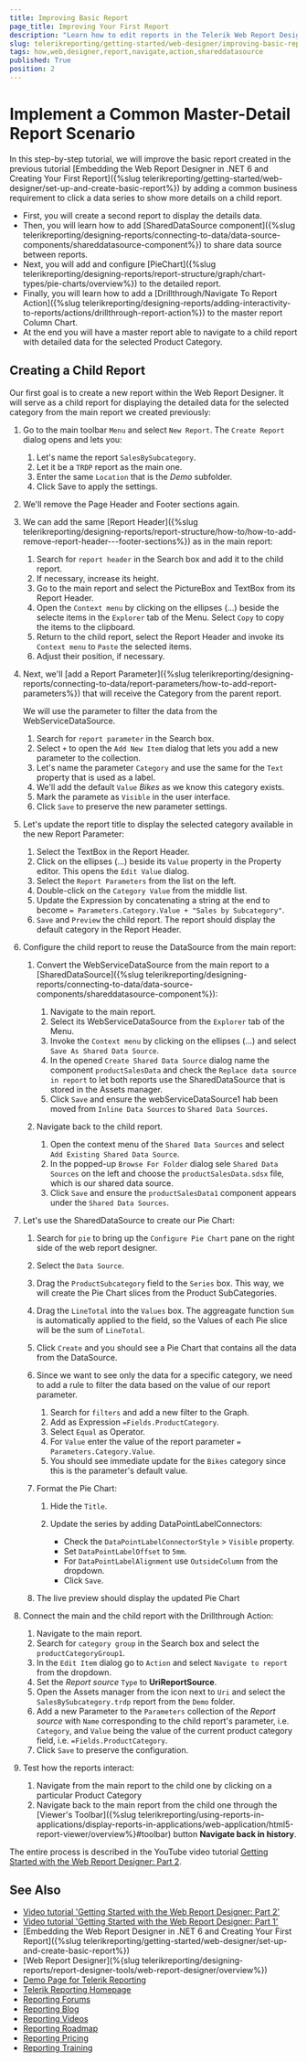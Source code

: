 ```yaml
---
title: Improving Basic Report
page_title: Improving Your First Report
description: "Learn how to edit reports in the Telerik Web Report Designer, add SharedDataSources and Actions, copy content between reports and more in this step by step tutorial."
slug: telerikreporting/getting-started/web-designer/improving-basic-report
tags: how,web,designer,report,navigate,action,shareddatasource
published: True
position: 2
---
```


# Implement a Common Master-Detail Report Scenario

In this step-by-step tutorial, we will improve the basic report created in the previous tutorial [Embedding the Web Report Designer in .NET 6 and Creating Your First Report]({%slug telerikreporting/getting-started/web-designer/set-up-and-create-basic-report%}) by adding a common business requirement to click a data series to show more details on a child report.

* First, you will create a second report to display the details data.
* Then, you will learn how to add [SharedDataSource component]({%slug telerikreporting/designing-reports/connecting-to-data/data-source-components/shareddatasource-component%}) to share data source  between reports.
* Next, you will add and configure [PieChart]({%slug telerikreporting/designing-reports/report-structure/graph/chart-types/pie-charts/overview%}) to the detailed report.
* Finally, you will learn how to add a [Drillthrough/Navigate To Report Action]({%slug telerikreporting/designing-reports/adding-interactivity-to-reports/actions/drillthrough-report-action%}) to the master report Column Chart.
* At the end you will have a master report able to navigate to a child report with detailed data for the selected Product Category.

## Creating a Child Report

Our first goal is to create a new report within the Web Report Designer. It will serve as a child report for displaying the detailed data for the selected category from the main report we created previously:

1. Go to the main toolbar `Menu` and select `New Report`. The `Create Report` dialog opens and lets you:

	1. Let's name the report `SalesBySubcategory`.
	1. Let it be a `TRDP` report as the main one.
	1. Enter the same `Location` that is the _Demo_ subfolder.
	1. Click Save to apply the settings.

1. We'll remove the Page Header and Footer sections again.
1. We can add the same [Report Header]({%slug telerikreporting/designing-reports/report-structure/how-to/how-to-add-remove-report-header---footer-sections%}) as in the main report:

	1. Search for `report header` in the Search box and add it to the child report.
	1. If necessary, increase its height.
	1. Go to the main report and select the PictureBox and TextBox from its Report Header.
	1. Open the `Context menu` by clicking on the ellipses (...) beside the selecte items in the `Explorer` tab of the Menu. Select `Copy` to copy the items to the clipboard.
	1. Return to the child report, select the Report Header and invoke its `Context menu` to `Paste` the selected items.
	1. Adjust their position, if necessary.

1. Next, we'll [add a Report Parameter]({%slug telerikreporting/designing-reports/connecting-to-data/report-parameters/how-to-add-report-parameters%}) that will receive the Category from the parent report.

	We will use the parameter to filter the data from the WebServiceDataSource.

	1. Search for `report parameter` in the Search box.
	1. Select `+` to open the `Add New Item` dialog that lets you add a new parameter to the collection.
	1. Let's name the parameter `Category` and use the same for the `Text` property that is used as a label.
	1. We'll add the default `Value` _Bikes_ as we know this category exists.
	1. Mark the paramete as `Visible` in the user interface.
	1. Click `Save` to preserve the new parameter settings.

1. Let's update the report title to display the selected category available in the new Report Parameter:

	1. Select the TextBox in the Report Header.
	1. Click on the ellipses (...) beside its `Value` property in the Property editor. This opens the `Edit Value` dialog.
	1. Select the `Report Parameters` from the list on the left.
	1. Double-click on the `Category Value` from the middle list.
	1. Update the Expression by concatenating a string at the end to become `= Parameters.Category.Value + "Sales by Subcategory"`.
	1. `Save` and `Preview` the child report. The report should display the default category in the Report Header.

1. Configure the child report to reuse the DataSource from the main report:

	1. Convert the WebServiceDataSource from the main report to a [SharedDataSource]({%slug telerikreporting/designing-reports/connecting-to-data/data-source-components/shareddatasource-component%}):

		1. Navigate to the main report.
		1. Select its WebServiceDataSource from the `Explorer` tab of the Menu.
		1. Invoke the `Context menu` by clicking on the ellipses (...) and select `Save As Shared Data Source`.
		1. In the opened `Create Shared Data Source` dialog name the component `productSalesData` and check the `Replace data source in report` to let both reports use the SharedDataSource that is stored in the Assets manager.
		1. Click `Save` and ensure the webServiceDataSource1 hab been moved from `Inline Data Sources` to `Shared Data Sources`.

	1. Navigate back to the child report.

		1. Open the context menu of the `Shared Data Sources` and select `Add Existing Shared Data Source`.
		1. In the popped-up `Browse For Folder` dialog sele `Shared Data Sources` on the left and choose the `productSalesData.sdsx` file, which is our shared data source.
		1. Click `Save` and ensure the `productSalesData1` component appears under the `Shared Data Sources`.

1. Let's use the SharedDataSource to create our Pie Chart:

	1. Search for `pie` to bring up the `Configure Pie Chart` pane on the right side of the web report designer.
	1. Select the `Data Source`.
	1. Drag the `ProductSubcategory` field to the `Series` box. This way, we will create the Pie Chart slices from the Product SubCategories.
	1. Drag the `LineTotal` into the `Values` box. The aggreagate function `Sum` is automatically applied to the field, so the Values of each Pie slice will be the sum of `LineTotal`.
	1. Click `Create` and you should see a Pie Chart that contains all the data from the DataSource.
	1. Since we want to see only the data for a specific category, we need to add a rule to filter the data based on the value of our report parameter.

		1. Search for `filters` and add a new filter to the Graph.
		1. Add as Expression `=Fields.ProductCategory`.
		1. Select `Equal` as Operator.
		1. For `Value` enter the value of the report parameter `= Parameters.Category.Value`.
		1. You should see immediate update for the `Bikes` category since this is the parameter's default value.

	1. Format the Pie Chart:

		1. Hide the `Title`.
		1. Update the series by adding DataPointLabelConnectors:

			* Check the `DataPointLabelConnectorStyle` > `Visible` property.
			* Set `DataPointLabelOffset` to `5mm`.
			* For `DataPointLabelAlignment` use `OutsideColumn` from the dropdown.
			* Click `Save`.

	1. The live preview should display the updated Pie Chart

1. Connect the main and the child report with the Drillthrough Action:

	1. Navigate to the main report.
	1. Search for `category group` in the Search box and select the `productCategoryGroup1`.
	1. In the `Edit Item` dialog go to `Action` and select `Navigate to report` from the dropdown.
	1. Set the _Report source_ `Type` to __UriReportSource__.
	1. Open the Assets manager from the icon next to `Uri` and select the `SalesBySubcategory.trdp` report from the `Demo` folder.
	1. Add a new Parameter to the `Parameters` collection of the _Report source_ with `Name` corresponding to the child report's parameter, i.e. `Category`, and `Value` being the value of the current product category field, i.e. `=Fields.ProductCategory`.
	1. Click `Save` to preserve the configuration.

1. Test how the reports interact:

	1. Navigate from the main report to the child one by clicking on a particular Product Category
	1. Navigate back to the main report from the child one through the [Viewer's Toolbar]({%slug telerikreporting/using-reports-in-applications/display-reports-in-applications/web-application/html5-report-viewer/overview%}#toolbar) button __Navigate back in history__.


The entire process is described in the YouTube video tutorial [Getting Started with the Web Report Designer: Part 2](https://www.youtube.com/watch?v=DXKlgq-MYIU).

## See Also

* [Video tutorial 'Getting Started with the Web Report Designer: Part 2'](https://www.youtube.com/watch?v=DXKlgq-MYIU)
* [Video tutorial 'Getting Started with the Web Report Designer: Part 1'](https://www.youtube.com/watch?v=L-utkcB8-5c)
* [Embedding the Web Report Designer in .NET 6 and Creating Your First Report]({%slug telerikreporting/getting-started/web-designer/set-up-and-create-basic-report%})
* [Web Report Designer](%{slug telerikreporting/designing-reports/report-designer-tools/web-report-designer/overview%})
* [Demo Page for Telerik Reporting](https://demos.telerik.com/reporting)
* [Telerik Reporting Homepage](https://www.telerik.com/products/reporting)
* [Reporting Forums](https://www.telerik.com/forums/reporting)
* [Reporting Blog](https://www.telerik.com/blogs/tag/reporting)
* [Reporting Videos](https://www.telerik.com/videos/reporting)
* [Reporting Roadmap](https://www.telerik.com/support/whats-new/reporting/roadmap)
* [Reporting Pricing](https://www.telerik.com/purchase/individual/reporting)
* [Reporting Training](https://learn.telerik.com/learn/course/external/view/elearning/19/reporting-report-server-training)
